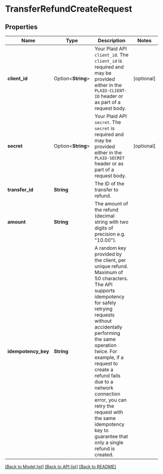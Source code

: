 # TransferRefundCreateRequest

## Properties

Name | Type | Description | Notes
------------ | ------------- | ------------- | -------------
**client_id** | Option<**String**> | Your Plaid API `client_id`. The `client_id` is required and may be provided either in the `PLAID-CLIENT-ID` header or as part of a request body. | [optional]
**secret** | Option<**String**> | Your Plaid API `secret`. The `secret` is required and may be provided either in the `PLAID-SECRET` header or as part of a request body. | [optional]
**transfer_id** | **String** | The ID of the transfer to refund. | 
**amount** | **String** | The amount of the refund (decimal string with two digits of precision e.g. \"10.00\"). | 
**idempotency_key** | **String** | A random key provided by the client, per unique refund. Maximum of 50 characters.  The API supports idempotency for safely retrying requests without accidentally performing the same operation twice. For example, if a request to create a refund fails due to a network connection error, you can retry the request with the same idempotency key to guarantee that only a single refund is created. | 

[[Back to Model list]](../README.md#documentation-for-models) [[Back to API list]](../README.md#documentation-for-api-endpoints) [[Back to README]](../README.md)


